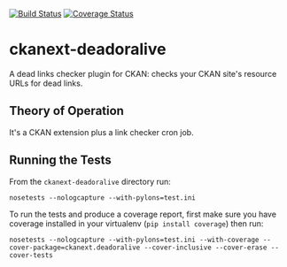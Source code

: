 [![Build Status](https://travis-ci.org/seanh/ckanext-deadoralive.png)](https://travis-ci.org/seanh/ckanext-deadoralive) [![Coverage Status](https://coveralls.io/repos/seanh/ckanext-deadoralive/badge.png?branch=master)](https://coveralls.io/r/seanh/ckanext-deadoralive?branch=master)

ckanext-deadoralive
===================

A dead links checker plugin for CKAN: checks your CKAN site's resource URLs
for dead links.


Theory of Operation
-------------------

It's a CKAN extension plus a link checker cron job.


Running the Tests
-----------------

From the `ckanext-deadoralive` directory run:

    nosetests --nologcapture --with-pylons=test.ini

To run the tests and produce a coverage report, first make sure you have
coverage installed in your virtualenv (`pip install coverage`) then run:

    nosetests --nologcapture --with-pylons=test.ini --with-coverage --cover-package=ckanext.deadoralive --cover-inclusive --cover-erase --cover-tests
